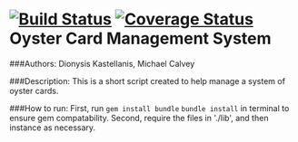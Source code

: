 [![Build Status](https://travis-ci.org/LMCMLJ/oyster_cards.svg?branch=master)](https://travis-ci.org/LMCMLJ/oyster_cards)
[![Coverage Status](https://coveralls.io/repos/github/LMCMLJ/oyster_cards/badge.svg?branch=master)](https://coveralls.io/github/LMCMLJ/oyster_cards?branch=master)
Oyster Card Management System
===================

###Authors:
Dionysis Kastellanis, Michael Calvey

###Description:
This is a short script created to help manage a system of oyster cards.

###How to run:
First, run `gem install bundle` `bundle install` in terminal to ensure gem compatability.
Second, require the files in './lib', and then instance as necessary.
